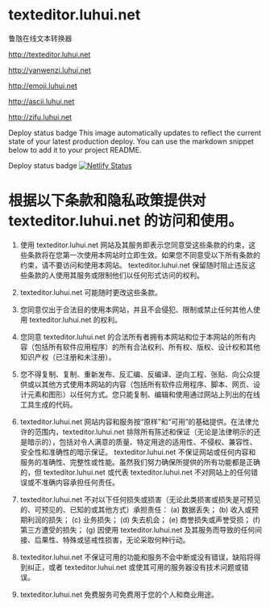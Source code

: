 # texteditor.luhui.net
鲁虺在线文本转换器


http://texteditor.luhui.net


http://yanwenzi.luhui.net


http://emoji.luhui.net


http://ascii.luhui.net


http://zifu.luhui.net

Deploy status badge
This image automatically updates to reflect the current state of your latest production deploy. You can use the markdown snippet below to add it to your project README.

Deploy status badge
[![Netlify Status](https://api.netlify.com/api/v1/badges/79e84624-5271-4eb3-b8f2-d3e095d7f1a6/deploy-status)](https://app.netlify.com/sites/yanwenzi/deploys)


# 根据以下条款和隐私政策提供对 texteditor.luhui.net 的访问和使用。

1. 使用 texteditor.luhui.net 网站及其服务即表示您同意受这些条款的约束，这些条款将在您第一次使用本网站时立即生效。如果您不同意受以下所有条款的约束，请不要访问和使用本网站。 texteditor.luhui.net 保留随时阻止违反这些条款的人使用其服务或限制他们以任何形式访问的权利。

2. texteditor.luhui.net 可能随时更改这些条款。

3. 您同意仅出于合法目的使用本网站，并且不会侵犯、限制或禁止任何其他人使用 texteditor.luhui.net 的权利。

4. 您同意 texteditor.luhui.net 的合法所有者拥有本网站和位于本网站的所有内容（包括所有软件应用程序）的所有合法权利、所有权、版权、设计权和其他知识产权（已注册和未注册）。

5. 您不得复制、复制、重新发布、反汇编、反编译、逆向工程、张贴、向公众提供或以其他方式使用本网站的内容（包括所有软件应用程序、脚本、网页、设计元素和图形）以任何方式。您只能复制、编辑和使用通过网站上列出的在线工具生成的代码。

6. texteditor.luhui.net 网站内容和服务按“原样”和“可用”的基础提供。在法律允许的范围内，texteditor.luhui.net 排除所有陈述和保证（无论是法律明示的还是暗示的），包括对令人满意的质量、特定用途的适用性、不侵权、兼容性、安全性和准确性的暗示保证。 texteditor.luhui.net 不保证网站或任何内容和服务的准确性、完整性或性能。虽然我们努力确保所提供的所有功能都是正确的，但 texteditor.luhui.net 或代表 texteditor.luhui.net 不对网站上的任何错误或不准确内容承担任何责任。

7. texteditor.luhui.net 不对以下任何损失或损害（无论此类损害或损失是可预见的、可预见的、已知的或其他方式）承担责任： (a) 数据丢失； (b) 收入或预期利润的损失； (c) 业务损失； (d) 失去机会； (e) 商誉损失或声誉受损； (f) 第三方遭受的损失； (g) 因使用 texteditor.luhui.net 及其服务而导致的任何间接、后果性、特殊或惩戒性损害，无论采取何种行动。

8. texteditor.luhui.net 不保证可用的功能和服务不会中断或没有错误，缺陷将得到纠正，或者 texteditor.luhui.net 或使其可用的服务器没有技术问题或错误。

9. texteditor.luhui.net 免费服务可免费用于您的个人和商业用途。
